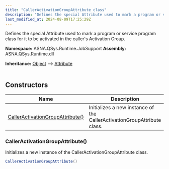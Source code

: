 ```yaml
---
title: "CallerActivationGroupAttribute class"
description: "Defines the special Attribute used to mark a program or service program class for it to be activated in the caller&#39;s Activation Group. "
last_modified_at: 2024-08-09T17:25:29Z
---
```


Defines the special Attribute used to mark a program or service program class for it to be activated in the caller's Activation Group.

**Namespace:** ASNA.QSys.Runtime.JobSupport
**Assembly:** ASNA.QSys.Runtime.dll

**Inheritance:** [Object](https://docs.microsoft.com/en-us/dotnet/api/system.object) --> [Attribute](https://docs.microsoft.com/en-us/dotnet/api/system.attribute)
<br>
<br>

## Constructors

| Name | Description |
| --- | --- |
| [CallerActivationGroupAttribute()](#calleractivationgroupattribute) | Initializes a new instance of the CallerActivationGroupAttribute class.

### CallerActivationGroupAttribute()

Initializes a new instance of the CallerActivationGroupAttribute class.

```cs
CallerActivationGroupAttribute()
```
